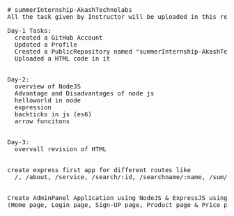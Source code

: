 <pre>

# summerInternship-AkashTechnolabs
All the task given by Instructor will be uploaded in this repo (Day wise)

Day-1 Tasks: 
  created a GitHub Account
  Updated a Profile
  Created a PublicRepository named "summerInternship-AkashTechnolabs"
  Uploaded a HTML code in it


Day-2:
  overview of NodeJS
  Advantage and Disadvantages of node js
  helloworld in node
  expression
  backticks in js (es6)
  arrow funcitons


Day-3:
  overvall revision of HTML
  
  
create express first app for different routes like 
  /, /about, /service, /search/:id, /searchname/:name, /sum/:n1/:n2, etc


Create AdminPanel Application using NodeJS & ExpressJS using EJS as view engine
(Home page, Login page, Sign-UP page, Product page & Price page)

</pre>
